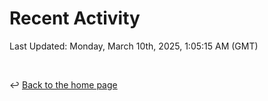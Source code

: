 # Recent Activity

<!--RECENT_ACTIVITY:start-->
<!--RECENT_ACTIVITY:end-->

<!--RECENT_ACTIVITY:last_update-->
Last Updated: Monday, March 10th, 2025, 1:05:15 AM (GMT)
<!--RECENT_ACTIVITY:last_update_end-->

<br>

↩️ [Back to the home page](/README.md)
